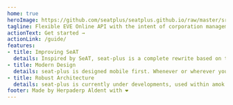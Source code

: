 ```yaml
---
home: true
heroImage: https://github.com/seatplus/seatplus.github.io/raw/master/src/seat_plus_logo.svg.png
tagline: Flexible EVE Online API with the intent of corporation management and recruitment.
actionText: Get started →
actionLink: /guide/
features:
- title: Improving SeAT
  details: Inspired by SeAT, seat-plus is a complete rewrite based on the most frequent user- and feature request. As such the complete role and affiliation concept has been designed from the drawing board aiming to support recruiters in their daily work for their corporation. No more SDE Issues, seat-plus does not have any dependency of SDE. Have Friends on your instance, only request esi-scopes when necessary. Have an overview of members compliancy if scopes or refresh_tokens has been changed. No delays between role assignment and users capabilities. Allow recruiters to only review recruits without access to in-corp characters. Automatically assign roles to users based upon their corporation or alliance.
- title: Modern Design
  details: seat-plus is designed mobile first. Whenever or wherever you access seat-plus you will have a great user experience.
- title: Robust Architecture
  details: seat-plus is currently under developments, used within amok alongside other tools and seeks for other corporations willing to help gather experience using seat-plus. However unlike other solutions tests are in place to guarantee functionality. Auth Coverage aims for above  85% and eveapi coverage above 80%
footer: Made by Herpaderp Aldent with ❤️
---
```


